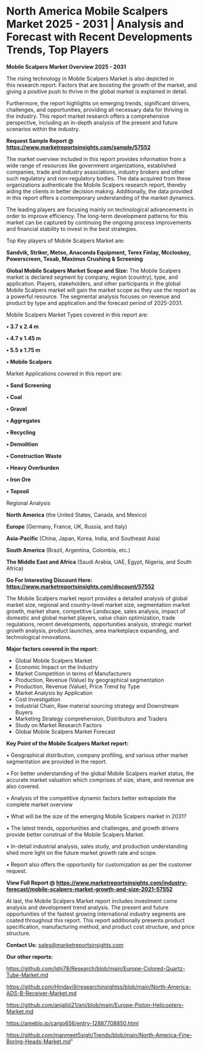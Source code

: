 # North America Mobile Scalpers Market 2025 - 2031 | Analysis and Forecast with Recent Developments Trends, Top Players

<Strong> Mobile Scalpers Market Overview 2025 - 2031</strong>

The rising technology in Mobile Scalpers Market is also depicted in this research report. Factors that are boosting the growth of the market, and giving a positive push to thrive in the global market is explained in detail.

Furthermore, the report highlights on emerging trends, significant drivers, challenges, and opportunities, providing all necessary data for thriving in the industry. This report market research offers a comprehensive perspective, including an in-depth analysis of the present and future scenarios within the industry.

<strong>Request Sample Report @ <a href=https://www.marketreportsinsights.com/sample/57552>https://www.marketreportsinsights.com/sample/57552</a></strong>

The market overview included in this report provides information from a wide range of resources like government organizations, established companies, trade and industry associations, industry brokers and other such regulatory and non-regulatory bodies. The data acquired from these organizations authenticate the Mobile Scalpers research report, thereby aiding the clients in better decision making. Additionally, the data provided in this report offers a contemporary understanding of the market dynamics.

The leading players are focusing mainly on technological advancements in order to improve efficiency. The long-term development patterns for this market can be captured by continuing the ongoing process improvements and financial stability to invest in the best strategies.

Top Key players of Mobile Scalpers Market are:

<strong>Sandvik, Striker, Metso, Anaconda Equipment, Terex Finlay, Mccloskey, Powerscreen, Tesab, Maximus Crushing & Screening</strong>

<strong><b>Global Mobile Scalpers Market Scope and Size:</b></strong>
The Mobile Scalpers market is declared segment by company, region (country), type, and application. Players, stakeholders, and other participants in the global Mobile Scalpers market will gain the market scope as they use the report as a powerful resource. The segmental analysis focuses on revenue and product by type and application and the forecast period of 2025-2031.

Mobile Scalpers Market Types covered in this report are:

<strong>• 3.7 x 2.4 m

• 4.7 x 1.45 m

• 5.5 x 1.75 m

• Mobile Scalpers</strong>

Market Applications covered in this report are:

<strong>• Sand Screening

• Coal

• Gravel

• Aggregates

• Recycling

• Demolition

• Construction Waste

• Heavy Overburden

• Iron Ore

• Topsoil</strong> 

Regional Analysis

<strong>North America</strong> (the United States, Canada, and Mexico)

<strong>Europe</strong> (Germany, France, UK, Russia, and Italy)

<strong>Asia-Pacific</strong> (China, Japan, Korea, India, and Southeast Asia)

<strong>South America</strong> (Brazil, Argentina, Colombia, etc.)

<strong>The Middle East and Africa</strong> (Saudi Arabia, UAE, Egypt, Nigeria, and South Africa)

<strong>Go For Interesting Discount Here: <a href=https://www.marketreportsinsights.com/discount/57552>https://www.marketreportsinsights.com/discount/57552</a></strong>

The Mobile Scalpers market report provides a detailed analysis of global market size, regional and country-level market size, segmentation market growth, market share, competitive Landscape, sales analysis, impact of domestic and global market players, value chain optimization, trade regulations, recent developments, opportunities analysis, strategic market growth analysis, product launches, area marketplace expanding, and technological innovations.

<strong><b>Major factors covered in the report:</b></strong>
<ul>
  <li>Global Mobile Scalpers Market </li>
  <li>Economic Impact on the Industry</li>
  <li>Market Competition in terms of Manufacturers</li>
  <li>Production, Revenue (Value) by geographical segmentation</li>
  <li>Production, Revenue (Value), Price Trend by Type</li>
  <li>Market Analysis by Application</li>
  <li>Cost Investigation</li>
  <li>Industrial Chain, Raw material sourcing strategy and Downstream Buyers</li>
  <li>Marketing Strategy comprehension, Distributors and Traders</li>
  <li>Study on Market Research Factors</li>
  <li>Global Mobile Scalpers Market Forecast</li>
</ul>

<strong><b>Key Point of the Mobile Scalpers Market report:</b></strong>

• Geographical distribution, company profiling, and various other market segmentation are provided in the report.

• For better understanding of the global Mobile Scalpers market status, the accurate market valuation which comprises of size, share, and revenue are also covered.

• Analysis of the competitive dynamic factors better extrapolate the complete market overview

• What will be the size of the emerging Mobile Scalpers market in 2031?

• The latest trends, opportunities and challenges, and growth drivers provide better construal of the Mobile Scalpers Market.

• In-detail industrial analysis, sales study, and production understanding shed more light on the future market growth rate and scope.

• Report also offers the opportunity for customization as per the customer request.

<strong><b>View Full Report @ <a href=https://www.marketreportsinsights.com/industry-forecast/mobile-scalpers-market-growth-and-size-2021-57552>https://www.marketreportsinsights.com/industry-forecast/mobile-scalpers-market-growth-and-size-2021-57552</a></b></strong>


At last, the Mobile Scalpers Market report includes investment come analysis and development trend analysis. The present and future opportunities of the fastest growing international industry segments are coated throughout this report. This report additionally presents product specification, manufacturing method, and product cost structure, and price structure.

<strong>Contact Us:</strong>
sales@marketreportsinsights.com

<strong>Our other reports:</strong>

<a href=https://github.com/Ishi78/Research/blob/main/Europe-Colored-Quartz-Tube-Market.md>https://github.com/Ishi78/Research/blob/main/Europe-Colored-Quartz-Tube-Market.md</a>

<a href=https://github.com/Hindavi9/researchinsightss/blob/main/North-America-ADS-B-Receiver-Market.md>https://github.com/Hindavi9/researchinsightss/blob/main/North-America-ADS-B-Receiver-Market.md</a>

<a href=https://github.com/anjaliiii21/ani/blob/main/Europe-Piston-Helicopters-Market.md>https://github.com/anjaliiii21/ani/blob/main/Europe-Piston-Helicopters-Market.md</a>

<a href=https://ameblo.jp/cargo656/entry-12887708850.html>https://ameblo.jp/cargo656/entry-12887708850.html</a>

<a href=https://github.com/manmeet5sigh/Trends/blob/main/North-America-Fine-Boring-Heads-Market.md>https://github.com/manmeet5sigh/Trends/blob/main/North-America-Fine-Boring-Heads-Market.md</a>"
